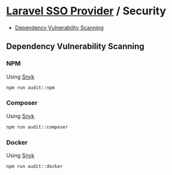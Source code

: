 # [Laravel SSO Provider](./README.md) / Security

-   [Dependency Vulnerability Scanning](#dependency-vulnerability-scanning)

## Dependency Vulnerability Scanning

### NPM

Using [Snyk](https://snyk.io/)

```bash
npm run audit::npm
```

### Composer

Using [Snyk](https://snyk.io/)

```bash
npm run audit::composer
```

### Docker

Using [Snyk](https://snyk.io/)

```bash
npm run audit::docker
```
